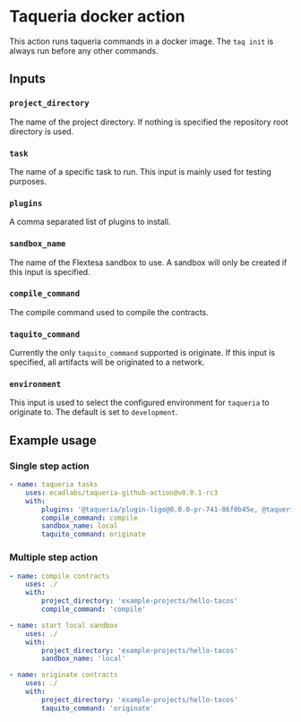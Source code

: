 # Taqueria docker action

This action runs taqueria commands in a docker image. The `taq init` is always run before any other commands.

## Inputs

### `project_directory`

The name of the project directory. If nothing is specified the repository root directory is used.

### `task`

The name of a specific task to run. This input is mainly used for testing purposes.

### `plugins`

A comma separated list of plugins to install.

### `sandbox_name`

The name of the Flextesa sandbox to use. A sandbox will only be created if this input is specified.

### `compile_command`

The compile command used to compile the contracts.

### `taquito_command`

Currently the only `taquito_command` supported is originate. If this input is specified, all artifacts will be originated to a network.

### `environment`

This input is used to select the configured environment for `taqueria` to originate to. The default is set to `development`.

## Example usage

### Single step action
```yaml
- name: taqueria tasks
    uses: ecadlabs/taqueria-github-action@v0.0.1-rc3
    with:
        plugins: '@taqueria/plugin-ligo@0.0.0-pr-741-86f0b45e, @taqueria/plugin-flextesa@0.0.0-pr-741-86f0b45e, @taqueria/plugin-taquito@0.0.0-pr-741-86f0b45e'
        compile_command: compile 
        sandbox_name: local
        taquito_command: originate
```

### Multiple step action
```yaml
- name: compile contracts
    uses: ./
    with:
        project_directory: 'example-projects/hello-tacos'
        compile_command: 'compile'

- name: start local sandbox
    uses: ./
    with:
        project_directory: 'example-projects/hello-tacos'
        sandbox_name: 'local'

- name: originate contracts
    uses: ./
    with:
        project_directory: 'example-projects/hello-tacos'
        taquito_command: 'originate'
```